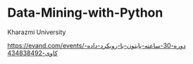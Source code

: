 # Data-Mining-with-Python
Kharazmi University 

https://evand.com/events/دوره-30-ساعته-پایتون-با-رویکرد-داده-کاوی-434838492
